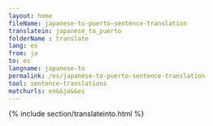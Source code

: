 ```yaml
---
layout: home
fileName: japanese-to-puerto-sentence-translation
translatein: japanese_to_puerto
folderName : translate
lang: es
from: ja
to: es
langname: japanese-to
permalink: /es/japanese-to-puerto-sentence-translation
tool: sentence-translations
matchurls: en&&ja&&es
---
```

{% include section/translateinto.html %}
